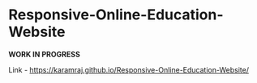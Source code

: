 # Responsive-Online-Education-Website

**WORK IN PROGRESS**

Link - https://karamraj.github.io/Responsive-Online-Education-Website/
